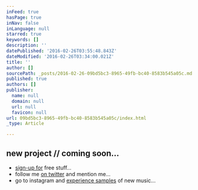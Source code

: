 ```yaml
---
inFeed: true
hasPage: true
inNav: false
inLanguage: null
starred: true
keywords: []
description: ''
datePublished: '2016-02-26T03:55:48.843Z'
dateModified: '2016-02-26T03:34:00.021Z'
title: ''
author: []
sourcePath: _posts/2016-02-26-09bd5bc3-8965-49fb-bc40-8583b545a05c.md
published: true
authors: []
publisher:
  name: null
  domain: null
  url: null
  favicon: null
url: 09bd5bc3-8965-49fb-bc40-8583b545a05c/index.html
_type: Article

---
```

## new project // coming soon...

* [sign-up for][0] free stuff...
* follow me [on twitter][1] and mention me...
* go to instagram and [experience samples][2] of new music...

[0]: http://j.mp/hakimsfriends
[1]: http://twitter.com/hakimcallier
[2]: http://instagram.com/hakimcallier